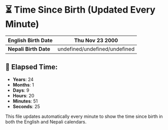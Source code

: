 # ⏳ Time Since Birth (Updated Every Minute)

| **English Birth Date** | Thu Nov 23 2000 |
|------------------------|-------------------------------------|
| **Nepali Birth Date**  | undefined/undefined/undefined                  |

## 📅 Elapsed Time:

- **Years**: 24
- **Months**: 1
- **Days**: 9
- **Hours**: 20
- **Minutes**: 51
- **Seconds**: 25

This file updates automatically every minute to show the time since birth in both the English and Nepali calendars.
